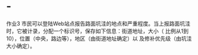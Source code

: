 # -
作业3
市民可以登陆Web站点报告路面坑洼的地点和严重程度。当上报路面坑洼时，它被计录，分配一个标识号，保存如下信息：街道地址，大小（ 比例从1到10），位置（中央，路边等），地区（由街道地址确定）以 及修补优先级（由坑洼大小确定）。
